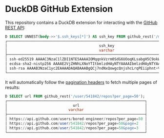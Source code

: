 # DuckDB GitHub Extension
This repository contains a DuckDB extension for interacting with the [GitHub REST API](https://docs.github.com/en/rest?apiVersion=2022-11-28):
```sql
D SELECT UNNEST(body->>'$.ssh_keys[*]') AS ssh_key FROM github_rest('/meta');
┌──────────────────────────────────────────────────────────────────────────────────────────┐
│                                          ssh_key                                         │
│                                          varchar                                         │
├──────────────────────────────────────────────────────────────────────────────────────────┤
│ ssh-ed25519 AAAAC3NzaC1lZDI1NTE5AAAAIOMqqnkVzrm0SdG6UOoqKLsabgH5C9okWi0dh2l9GKJl         │
│ ecdsa-sha2-nistp256 AAAAE2VjZHNhLXNoYTItbmlzdHAyNTYAAAAIbmlzdHAyNTYAAABBBEmKSENjQEezOm…  │
│ ssh-rsa AAAAB3NzaC1yc2EAAAADAQABAAABgQCj7ndNxQowgcQnjshcLrqPEiiphnt+VTTvDP6mHBL9j1aNUk…  │
└──────────────────────────────────────────────────────────────────────────────────────────┘
```
It will automatically follow the [pagination headers](https://docs.github.com/en/rest/using-the-rest-api/using-pagination-in-the-rest-api?apiVersion=2022-11-28) to fetch multiple pages of results:
```sql
D SELECT url FROM github_rest('/user/541842/repos?per_page=50');
┌───────────────────────────────────────────────────────────────┐
│                              url                              │
│                            varchar                            │
├───────────────────────────────────────────────────────────────┤
│ https://api.github.com/users/bored-engineer/repos?per_page=50 │
│ https://api.github.com/user/541842/repos?per_page=50&page=2   │
│ https://api.github.com/user/541842/repos?per_page=50&page=3   │
└───────────────────────────────────────────────────────────────┘
```
